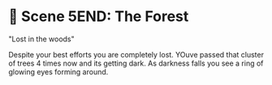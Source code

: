 # 🌳 Scene 5END: The Forest

"Lost in the woods"

Despite your best efforts you are completely lost. YOuve passed that cluster of trees 4 times now and its getting dark. As darkness falls you see a ring of glowing eyes forming around.